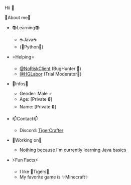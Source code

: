 Hii 👋

👤About me👤

- 📚Learning📚
  - ☕Java☕
  - (🐍Python🐍)

- ⭐Helping⭐
  - [@NoRiskClient](https://github.com/NoRiskClient) (BugHunter 🐛)
  - [@HGLabor](https://github.com/HGLabor) (Trial Moderator👮)

- 📝Infos📝
  - Gender: Male ♂️
  - Age: [Private 🔒]
  - Name: [Private 🔒]

- 📫Contact📫
  - Discord: [TigerCrafter](https://discord.com/users/1213476183614824498)

- 💪Working on💪
  - Nothing because I'm currently learning Java basics

- ⚡Fun Facts⚡
  - I like 🐯Tigers🐯
  - My favorite game is ✨Minecraft✨
